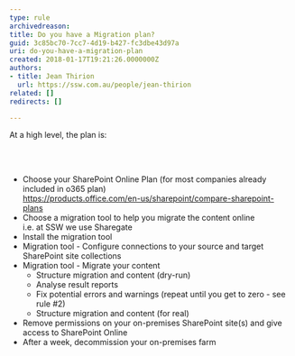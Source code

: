 ```yaml
---
type: rule
archivedreason: 
title: Do you have a Migration plan?
guid: 3c85bc70-7cc7-4d19-b427-fc3dbe43d97a
uri: do-you-have-a-migration-plan
created: 2018-01-17T19:21:26.0000000Z
authors:
- title: Jean Thirion
  url: https://ssw.com.au/people/jean-thirion
related: []
redirects: []

---
```



<p>At a high level, the plan is&#58;</p>
<br><excerpt class='endintro'></excerpt><br>
<ul><li>Choose your SharePoint Online Plan (for most companies already included in o365 plan) 
      <br><a href="https&#58;//products.office.com/en-us/sharepoint/compare-sharepoint-plans">https&#58;//products.office.com/en-us/sharepoint/compare-sharepoint-plans</a><br><a href="https&#58;//products.office.com/en-us/sharepoint/compare-sharepoint-plans"> </a></li><li>Choose a migration tool to help you migrate the content online 
      <br>i.e. at SSW we use Sharegate<br> </li><li>Install the migration tool 
      <br></li><li>Migration tool - Configure connections to your source and target SharePoint site collections<br> </li><li>Migration tool - Migrate your content
   <ul><li>Structure migration and content (dry-run)</li><li>Analyse result reports&#160;</li><li>Fix potential errors and warnings (repeat until you get to zero - see rule #2)</li><li>Structure migration and content (for real)<br> </li></ul></li><li>Remove permissions on your on-premises SharePoint site(s) and give access to SharePoint Online<br> </li><li>After a week, decommission your on-premises farm​<br></li></ul><br>


